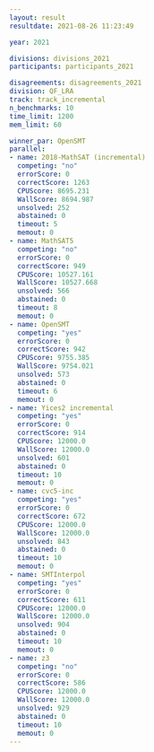 ```yaml
---
layout: result
resultdate: 2021-08-26 11:23:49

year: 2021

divisions: divisions_2021
participants: participants_2021

disagreements: disagreements_2021
division: QF_LRA
track: track_incremental
n_benchmarks: 10
time_limit: 1200
mem_limit: 60

winner_par: OpenSMT
parallel:
- name: 2018-MathSAT (incremental)
  competing: "no"
  errorScore: 0
  correctScore: 1263
  CPUScore: 8695.231
  WallScore: 8694.987
  unsolved: 252
  abstained: 0
  timeout: 5
  memout: 0
- name: MathSAT5
  competing: "no"
  errorScore: 0
  correctScore: 949
  CPUScore: 10527.161
  WallScore: 10527.668
  unsolved: 566
  abstained: 0
  timeout: 8
  memout: 0
- name: OpenSMT
  competing: "yes"
  errorScore: 0
  correctScore: 942
  CPUScore: 9755.385
  WallScore: 9754.021
  unsolved: 573
  abstained: 0
  timeout: 6
  memout: 0
- name: Yices2 incremental
  competing: "yes"
  errorScore: 0
  correctScore: 914
  CPUScore: 12000.0
  WallScore: 12000.0
  unsolved: 601
  abstained: 0
  timeout: 10
  memout: 0
- name: cvc5-inc
  competing: "yes"
  errorScore: 0
  correctScore: 672
  CPUScore: 12000.0
  WallScore: 12000.0
  unsolved: 843
  abstained: 0
  timeout: 10
  memout: 0
- name: SMTInterpol
  competing: "yes"
  errorScore: 0
  correctScore: 611
  CPUScore: 12000.0
  WallScore: 12000.0
  unsolved: 904
  abstained: 0
  timeout: 10
  memout: 0
- name: z3
  competing: "no"
  errorScore: 0
  correctScore: 586
  CPUScore: 12000.0
  WallScore: 12000.0
  unsolved: 929
  abstained: 0
  timeout: 10
  memout: 0
---
```


